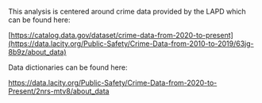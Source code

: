 This analysis is centered around crime data provided by the LAPD which can be found here:

[https://catalog.data.gov/dataset/crime-data-from-2020-to-present](https://data.lacity.org/Public-Safety/Crime-Data-from-2010-to-2019/63jg-8b9z/about_data)

Data dictionaries can be found here:

https://data.lacity.org/Public-Safety/Crime-Data-from-2020-to-Present/2nrs-mtv8/about_data


